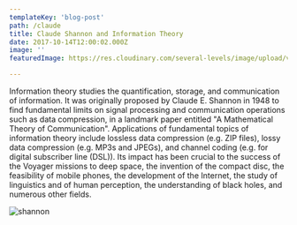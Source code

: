 ```yaml
---
templateKey: 'blog-post'
path: /claude
title: Claude Shannon and Information Theory
date: 2017-10-14T12:00:02.000Z
image: ''
featuredImage: https://res.cloudinary.com/several-levels/image/upload/v1510349575/divinity-original-sin_xaih06.jpg

---
```

Information theory studies the quantification, storage, and communication of information. It was originally proposed by Claude E. Shannon in 1948 to find fundamental limits on signal processing and communication operations such as data compression, in a landmark paper entitled "A Mathematical Theory of Communication". Applications of fundamental topics of information theory include lossless data compression (e.g. ZIP files), lossy data compression (e.g. MP3s and JPEGs), and channel coding (e.g. for digital subscriber line (DSL)). Its impact has been crucial to the success of the Voyager missions to deep space, the invention of the compact disc, the feasibility of mobile phones, the development of the Internet, the study of linguistics and of human perception, the understanding of black holes, and numerous other fields.



![shannon](/img/shannon.png)
